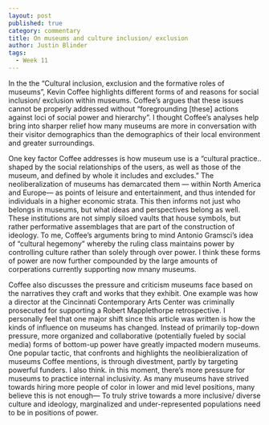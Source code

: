```yaml
---
layout: post
published: true
category: commentary
title: On museums and culture inclusion/ exclusion
author: Justin Blinder
tags:
  - Week 11
---
```

In the the “Cultural inclusion, exclusion and the formative roles of museums”, Kevin Coffee highlights different forms of and reasons for social inclusion/ exclusion within museums. Coffee’s argues that these issues cannot be properly addressed without “foregrounding [these] actions against loci of social power and hierarchy”. I thought Coffee’s analyses help bring into sharper relief how many museums are more in conversation with their visitor demographics than the demographics of their local environment and greater surroundings. 

One key factor Coffee addresses is how museum use is a “cultural practice.. shaped by the social relationships of the users, as well as those of the museum, and defined by whole it includes and excludes.” The neoliberalization of museums has demarcated them — within North America and Europe— as points of leisure and entertainment, and thus intended for individuals in a higher economic strata. This then informs not just who belongs in museums, but what ideas and perspectives belong as well. These institutions are not simply siloed vaults that house symbols, but rather performative assemblages that are part of the construction of ideology. To me, Coffee’s arguments bring to mind Antonio Gramsci’s idea of “cultural hegemony” whereby the ruling class maintains power by controlling culture rather than solely through over power. I think these forms of power are now further compounded by the large amounts of corperations currently supporting now mnany museums.

Coffee also discusses the pressure and criticism museums face based on the narratives they craft and works that they exhibit. One example was how a director at the Cincinnati Contemporary Arts Center was criminally prosecuted for supporting a Robert Mapplethorpe retrospective. I personally feel that one major shift since this article was written is how the kinds of influence on museums has changed. Instead of primarily top-down pressure, more organized and collaborative (potentially fueled by social media) forms of bottom-up power have greatly impacted modern museums. One popular tactic, that confronts and highlights the neolibieralization of museums Coffee mentions, is through divestment, partly by targeting powerful funders. I also think. in this moment, there’s more pressure for museums to practice internal inclusivity. As many museums have strived towards hiring more people of color in lower and mid level positions, many believe this is not enough— To truly strive towards a more inclusive/ diverse culture and ideology, marginalized and under-represented populations need to be in positions of power.
